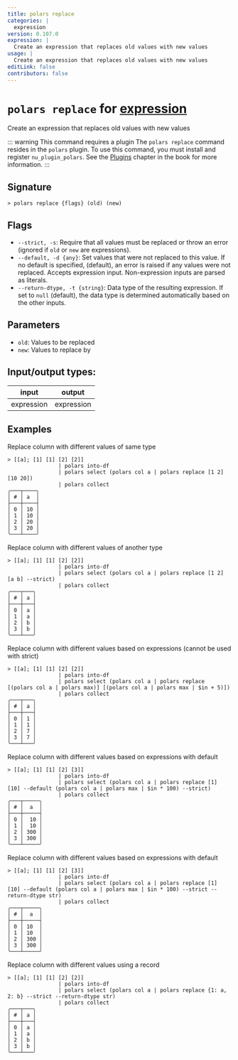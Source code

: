 ```yaml
---
title: polars replace
categories: |
  expression
version: 0.107.0
expression: |
  Create an expression that replaces old values with new values
usage: |
  Create an expression that replaces old values with new values
editLink: false
contributors: false
---
```

<!-- This file is automatically generated. Please edit the command in https://github.com/nushell/nushell instead. -->

# `polars replace` for [expression](/commands/categories/expression.md)

<div class='command-title'>Create an expression that replaces old values with new values</div>

::: warning This command requires a plugin
The `polars replace` command resides in the `polars` plugin.
To use this command, you must install and register `nu_plugin_polars`.
See the [Plugins](/book/plugins.html) chapter in the book for more information.
:::


## Signature

```> polars replace {flags} (old) (new)```

## Flags

 -  `--strict, -s`: Require that all values must be replaced or throw an error (ignored if `old` or `new` are expressions).
 -  `--default, -d {any}`: Set values that were not replaced to this value. If no default is specified, (default), an error is raised if any values were not replaced. Accepts expression input. Non-expression inputs are parsed as literals.
 -  `--return-dtype, -t {string}`: Data type of the resulting expression. If set to `null` (default), the data type is determined automatically based on the other inputs.

## Parameters

 -  `old`: Values to be replaced
 -  `new`: Values to replace by


## Input/output types:

| input      | output     |
| ---------- | ---------- |
| expression | expression |
## Examples

Replace column with different values of same type
```nu
> [[a]; [1] [1] [2] [2]]
                | polars into-df
                | polars select (polars col a | polars replace [1 2] [10 20])
                | polars collect
╭───┬────╮
│ # │ a  │
├───┼────┤
│ 0 │ 10 │
│ 1 │ 10 │
│ 2 │ 20 │
│ 3 │ 20 │
╰───┴────╯

```

Replace column with different values of another type
```nu
> [[a]; [1] [1] [2] [2]]
                | polars into-df
                | polars select (polars col a | polars replace [1 2] [a b] --strict)
                | polars collect
╭───┬───╮
│ # │ a │
├───┼───┤
│ 0 │ a │
│ 1 │ a │
│ 2 │ b │
│ 3 │ b │
╰───┴───╯

```

Replace column with different values based on expressions (cannot be used with strict)
```nu
> [[a]; [1] [1] [2] [2]]
                | polars into-df
                | polars select (polars col a | polars replace [(polars col a | polars max)] [(polars col a | polars max | $in + 5)])
                | polars collect
╭───┬───╮
│ # │ a │
├───┼───┤
│ 0 │ 1 │
│ 1 │ 1 │
│ 2 │ 7 │
│ 3 │ 7 │
╰───┴───╯

```

Replace column with different values based on expressions with default
```nu
> [[a]; [1] [1] [2] [3]]
                | polars into-df
                | polars select (polars col a | polars replace [1] [10] --default (polars col a | polars max | $in * 100) --strict)
                | polars collect
╭───┬─────╮
│ # │  a  │
├───┼─────┤
│ 0 │  10 │
│ 1 │  10 │
│ 2 │ 300 │
│ 3 │ 300 │
╰───┴─────╯

```

Replace column with different values based on expressions with default
```nu
> [[a]; [1] [1] [2] [3]]
                | polars into-df
                | polars select (polars col a | polars replace [1] [10] --default (polars col a | polars max | $in * 100) --strict --return-dtype str)
                | polars collect
╭───┬─────╮
│ # │  a  │
├───┼─────┤
│ 0 │ 10  │
│ 1 │ 10  │
│ 2 │ 300 │
│ 3 │ 300 │
╰───┴─────╯

```

Replace column with different values using a record
```nu
> [[a]; [1] [1] [2] [2]]
                | polars into-df
                | polars select (polars col a | polars replace {1: a, 2: b} --strict --return-dtype str)
                | polars collect
╭───┬───╮
│ # │ a │
├───┼───┤
│ 0 │ a │
│ 1 │ a │
│ 2 │ b │
│ 3 │ b │
╰───┴───╯

```
